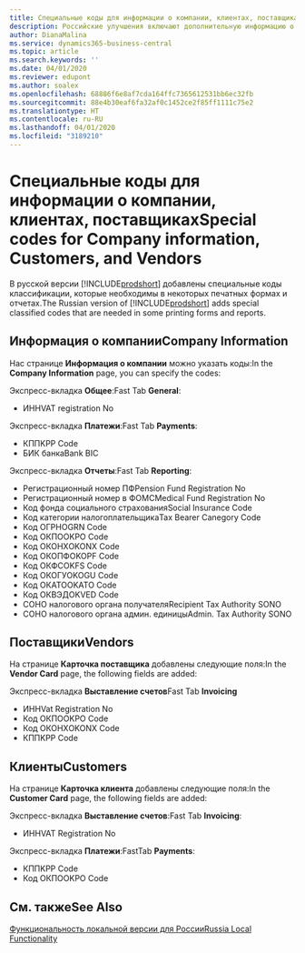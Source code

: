 ```yaml
---
title: Специальные коды для информации о компании, клиентах, поставщиках в России
description: Российские улучшения включают дополнительную информацию о вашей компании, каждом клиенте и поставщике.
author: DianaMalina
ms.service: dynamics365-business-central
ms.topic: article
ms.search.keywords: ''
ms.date: 04/01/2020
ms.reviewer: edupont
ms.author: soalex
ms.openlocfilehash: 68886f6e8af7cda164ffc7365612531bb6ec32fb
ms.sourcegitcommit: 88e4b30eaf6fa32af0c1452ce2f85ff1111c75e2
ms.translationtype: HT
ms.contentlocale: ru-RU
ms.lasthandoff: 04/01/2020
ms.locfileid: "3189210"
---
```

# <a name="special-codes-for-company-information-customers-and-vendors"></a><span data-ttu-id="4f391-103">Специальные коды для информации о компании, клиентах, поставщиках</span><span class="sxs-lookup"><span data-stu-id="4f391-103">Special codes for Company information, Customers, and Vendors</span></span>

<span data-ttu-id="4f391-104">В русской версии [!INCLUDE[prodshort](../../includes/prodshort.md)] добавлены специальные коды классификации, которые необходимы в некоторых печатных формах и отчетах.</span><span class="sxs-lookup"><span data-stu-id="4f391-104">The Russian version of [!INCLUDE[prodshort](../../includes/prodshort.md)] adds special classified codes that are needed in some printing forms and reports.</span></span>

## <a name="company-information"></a><span data-ttu-id="4f391-105">Информация о компании</span><span class="sxs-lookup"><span data-stu-id="4f391-105">Company Information</span></span>

<span data-ttu-id="4f391-106">Нас странице **Информация о компании** можно указать коды:</span><span class="sxs-lookup"><span data-stu-id="4f391-106">In the **Company Information** page, you can specify the codes:</span></span>

<span data-ttu-id="4f391-107">Экспресс-вкладка **Общее**:</span><span class="sxs-lookup"><span data-stu-id="4f391-107">Fast Tab **General**:</span></span>

- <span data-ttu-id="4f391-108">ИНН</span><span class="sxs-lookup"><span data-stu-id="4f391-108">VAT registration No</span></span>

<span data-ttu-id="4f391-109">Экспресс-вкладка **Платежи**:</span><span class="sxs-lookup"><span data-stu-id="4f391-109">Fast Tab **Payments**:</span></span>

- <span data-ttu-id="4f391-110">КПП</span><span class="sxs-lookup"><span data-stu-id="4f391-110">KPP Code</span></span>
- <span data-ttu-id="4f391-111">БИК банка</span><span class="sxs-lookup"><span data-stu-id="4f391-111">Bank BIC</span></span>

<span data-ttu-id="4f391-112">Экспресс-вкладка **Отчеты**:</span><span class="sxs-lookup"><span data-stu-id="4f391-112">Fast Tab **Reporting**:</span></span>

- <span data-ttu-id="4f391-113">Регистрационный номер ПФ</span><span class="sxs-lookup"><span data-stu-id="4f391-113">Pension Fund Registration No</span></span>
- <span data-ttu-id="4f391-114">Регистрационный номер в ФОМС</span><span class="sxs-lookup"><span data-stu-id="4f391-114">Medical Fund Registration No</span></span>
- <span data-ttu-id="4f391-115">Код фонда социального страхования</span><span class="sxs-lookup"><span data-stu-id="4f391-115">Social Insurance Code</span></span>
- <span data-ttu-id="4f391-116">Код категории налогоплательщика</span><span class="sxs-lookup"><span data-stu-id="4f391-116">Tax Bearer Canegory Code</span></span>
- <span data-ttu-id="4f391-117">Код ОГРН</span><span class="sxs-lookup"><span data-stu-id="4f391-117">OGRN Code</span></span>
- <span data-ttu-id="4f391-118">Код ОКПО</span><span class="sxs-lookup"><span data-stu-id="4f391-118">OKPO Code</span></span>
- <span data-ttu-id="4f391-119">Код ОКОНХ</span><span class="sxs-lookup"><span data-stu-id="4f391-119">OKONX Code</span></span>
- <span data-ttu-id="4f391-120">Код ОКОПФ</span><span class="sxs-lookup"><span data-stu-id="4f391-120">OKOPF Code</span></span>
- <span data-ttu-id="4f391-121">Код ОКФС</span><span class="sxs-lookup"><span data-stu-id="4f391-121">OKFS Code</span></span>
- <span data-ttu-id="4f391-122">Код ОКОГУ</span><span class="sxs-lookup"><span data-stu-id="4f391-122">OKOGU Code</span></span>
- <span data-ttu-id="4f391-123">Код ОКАТО</span><span class="sxs-lookup"><span data-stu-id="4f391-123">OKATO Code</span></span>
- <span data-ttu-id="4f391-124">Код ОКВЭД</span><span class="sxs-lookup"><span data-stu-id="4f391-124">OKVED Code</span></span>
- <span data-ttu-id="4f391-125">СОНО налогового органа получателя</span><span class="sxs-lookup"><span data-stu-id="4f391-125">Recipient Tax Authority SONO</span></span>
- <span data-ttu-id="4f391-126">СОНО налогового органа админ. единицы</span><span class="sxs-lookup"><span data-stu-id="4f391-126">Admin. Tax Authority SONO</span></span>

## <a name="vendors"></a><span data-ttu-id="4f391-127">Поставщики</span><span class="sxs-lookup"><span data-stu-id="4f391-127">Vendors</span></span>

<span data-ttu-id="4f391-128">На странице **Карточка поставщика** добавлены следующие поля:</span><span class="sxs-lookup"><span data-stu-id="4f391-128">In the **Vendor Card** page, the following fields are added:</span></span>

<span data-ttu-id="4f391-129">Экспресс-вкладка **Выставление счетов**</span><span class="sxs-lookup"><span data-stu-id="4f391-129">Fast Tab **Invoicing**</span></span>

- <span data-ttu-id="4f391-130">ИНН</span><span class="sxs-lookup"><span data-stu-id="4f391-130">Vat Registration No</span></span>
- <span data-ttu-id="4f391-131">Код ОКПО</span><span class="sxs-lookup"><span data-stu-id="4f391-131">OKPO Code</span></span>
- <span data-ttu-id="4f391-132">Код ОКОНХ</span><span class="sxs-lookup"><span data-stu-id="4f391-132">OKONX Code</span></span>
- <span data-ttu-id="4f391-133">КПП</span><span class="sxs-lookup"><span data-stu-id="4f391-133">KPP Code</span></span>

## <a name="customers"></a><span data-ttu-id="4f391-134">Клиенты</span><span class="sxs-lookup"><span data-stu-id="4f391-134">Customers</span></span>

<span data-ttu-id="4f391-135">На странице **Карточка клиента** добавлены следующие поля:</span><span class="sxs-lookup"><span data-stu-id="4f391-135">In the **Customer Card** page, the following fields are added:</span></span>

<span data-ttu-id="4f391-136">Экспресс-вкладка **Выставление счетов**:</span><span class="sxs-lookup"><span data-stu-id="4f391-136">Fast Tab **Invoicing**:</span></span>

- <span data-ttu-id="4f391-137">ИНН</span><span class="sxs-lookup"><span data-stu-id="4f391-137">VAT Registration No</span></span>

<span data-ttu-id="4f391-138">Экспресс-вкладка **Платежи**:</span><span class="sxs-lookup"><span data-stu-id="4f391-138">FastTab **Payments**:</span></span>

- <span data-ttu-id="4f391-139">КПП</span><span class="sxs-lookup"><span data-stu-id="4f391-139">KPP Code</span></span>
- <span data-ttu-id="4f391-140">Код ОКПО</span><span class="sxs-lookup"><span data-stu-id="4f391-140">OKPO Code</span></span>

## <a name="see-also"></a><span data-ttu-id="4f391-141">См. также</span><span class="sxs-lookup"><span data-stu-id="4f391-141">See Also</span></span>

[<span data-ttu-id="4f391-142">Функциональность локальной версии для России</span><span class="sxs-lookup"><span data-stu-id="4f391-142">Russia Local Functionality</span></span>](russia-local-functionality.md)  
